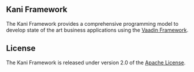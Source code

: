 ## Kani Framework
The Kani Framework provides a comprehensive programming model to develop
state of the art business applications using the [Vaadin Framework](http://vaadin.com).

## License
The Kani Framework is released under version 2.0 of the
[Apache License](http://www.apache.org/licenses/LICENSE-2.0).


